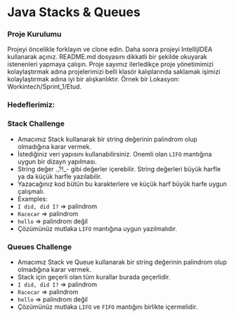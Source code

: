 #  Java Stacks & Queues

### Proje Kurulumu

Projeyi öncelikle forklayın ve clone edin.
Daha sonra projeyi IntellijIDEA kullanarak açınız. README.md dosyasını dikkatli bir şekilde okuyarak istenenleri yapmaya çalışın.
Proje sayımız ilerledikçe proje yönetimimizi kolaylaştırmak adına projelerimizi belli klasör kalıplarında saklamak işimizi kolaylaştırmak adına iyi bir alışkanlıktır.
Örnek bir Lokasyon: Workintech/Sprint_1/Etud.

### Hedeflerimiz:

### Stack Challenge

 * Amacımız Stack kullanarak bir string değerinin palindrom olup olmadığına karar vermek.
 * İstediğiniz veri yapısını kullanabilirsiniz. Onemli olan ```LIFO``` mantığına uygun bir dizayn yapılması.
 * String değer .,?!_- gibi değerler içerebilir. String değerleri büyük harfle ya da küçük harfle yazılabilir.
 * Yazacağınız kod bütün bu karakterlere ve küçük harf büyük harfe uygun çalışmalı.
 * Examples:
 * ```I did, did I?``` => palindrom 
 * ```Racecar``` => palindrom 
 * ```hello``` => palindrom değil
 * Çözümünüz mutlaka ```LIFO``` mantığına uygun yazılmalıdır.

### Queues Challenge

 * Amacımız Stack ve Queue kullanarak bir string değerinin palindrom olup olmadığına karar vermek. 
 * Stack için geçerli olan tüm kurallar burada geçerlidir.
 *  ```I did, did I?``` => palindrom
 * ```Racecar``` => palindrom
 * ```hello``` => palindrom değil
 *  Çözümünüz mutlaka ```LIFO``` ve ```FIFO``` mantığını birlikte içermelidir.